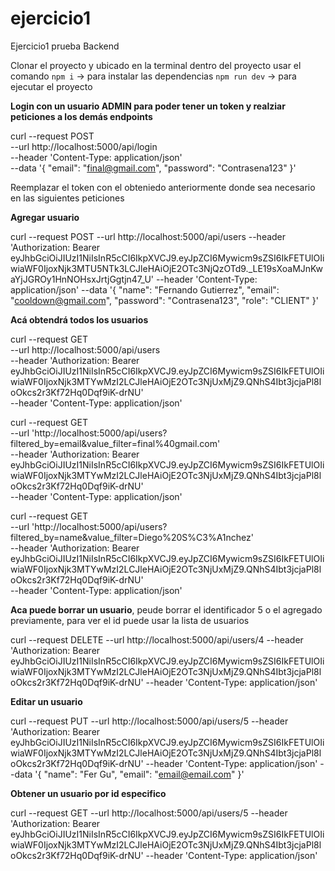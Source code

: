 # ejercicio1

Ejercicio1 prueba Backend

Clonar el proyecto y ubicado en la terminal dentro del proyecto usar el comando `npm i` -> para instalar las dependencias `npm run dev` -> para ejecutar el proyecto

**Login con un usuario ADMIN para poder tener un token y realziar peticiones a los demás endpoints**

curl --request POST \
  --url http://localhost:5000/api/login \
  --header 'Content-Type: application/json' \
  --data '{
	"email": "final@gmail.com",
	"password": "Contrasena123"
}'

Reemplazar el token con el obteniedo anteriormente donde sea necesario en las siguientes peticiones

**Agregar usuario**

curl --request POST
--url http://localhost:5000/api/users
--header 'Authorization: Bearer eyJhbGciOiJIUzI1NiIsInR5cCI6IkpXVCJ9.eyJpZCI6Mywicm9sZSI6IkFETUlOIiwiaWF0IjoxNjk3MTU5NTk3LCJleHAiOjE2OTc3NjQzOTd9._LE19sXoaMJnKwaYjJGROy1HnNOHsxJrtjGgtjn47_U'
--header 'Content-Type: application/json'
--data '{ "name": "Fernando Gutierrez", "email": "cooldown@gmail.com", "password": "Contrasena123", "role": "CLIENT" }'

**Acá obtendrá todos los usuarios**

curl --request GET \
  --url http://localhost:5000/api/users \
  --header 'Authorization: Bearer eyJhbGciOiJIUzI1NiIsInR5cCI6IkpXVCJ9.eyJpZCI6Mywicm9sZSI6IkFETUlOIiwiaWF0IjoxNjk3MTYwMzI2LCJleHAiOjE2OTc3NjUxMjZ9.QNhS4Ibt3jcjaPl8loOkcs2r3Kf72Hq0Dqf9iK-drNU' \
  --header 'Content-Type: application/json'

curl --request GET \
  --url 'http://localhost:5000/api/users?filtered_by=email&value_filter=final%40gmail.com' \
  --header 'Authorization: Bearer eyJhbGciOiJIUzI1NiIsInR5cCI6IkpXVCJ9.eyJpZCI6Mywicm9sZSI6IkFETUlOIiwiaWF0IjoxNjk3MTYwMzI2LCJleHAiOjE2OTc3NjUxMjZ9.QNhS4Ibt3jcjaPl8loOkcs2r3Kf72Hq0Dqf9iK-drNU' \
  --header 'Content-Type: application/json'

curl --request GET \
  --url 'http://localhost:5000/api/users?filtered_by=name&value_filter=Diego%20S%C3%A1nchez' \
  --header 'Authorization: Bearer eyJhbGciOiJIUzI1NiIsInR5cCI6IkpXVCJ9.eyJpZCI6Mywicm9sZSI6IkFETUlOIiwiaWF0IjoxNjk3MTYwMzI2LCJleHAiOjE2OTc3NjUxMjZ9.QNhS4Ibt3jcjaPl8loOkcs2r3Kf72Hq0Dqf9iK-drNU' \
  --header 'Content-Type: application/json'

**Aca puede borrar un usuario**, peude borrar el identificador 5 o el agregado previamente, para ver el id puede usar la lista de usuarios

curl --request DELETE
--url http://localhost:5000/api/users/4
--header 'Authorization: Bearer eyJhbGciOiJIUzI1NiIsInR5cCI6IkpXVCJ9.eyJpZCI6Mywicm9sZSI6IkFETUlOIiwiaWF0IjoxNjk3MTYwMzI2LCJleHAiOjE2OTc3NjUxMjZ9.QNhS4Ibt3jcjaPl8loOkcs2r3Kf72Hq0Dqf9iK-drNU'
--header 'Content-Type: application/json'

**Editar un usuario**

curl --request PUT
--url http://localhost:5000/api/users/5
--header 'Authorization: Bearer eyJhbGciOiJIUzI1NiIsInR5cCI6IkpXVCJ9.eyJpZCI6Mywicm9sZSI6IkFETUlOIiwiaWF0IjoxNjk3MTYwMzI2LCJleHAiOjE2OTc3NjUxMjZ9.QNhS4Ibt3jcjaPl8loOkcs2r3Kf72Hq0Dqf9iK-drNU'
--header 'Content-Type: application/json'
--data '{ "name": "Fer Gu", "email": "email@email.com" }'

**Obtener un usuario por id especifico**

curl --request GET
--url http://localhost:5000/api/users/5
--header 'Authorization: Bearer eyJhbGciOiJIUzI1NiIsInR5cCI6IkpXVCJ9.eyJpZCI6Mywicm9sZSI6IkFETUlOIiwiaWF0IjoxNjk3MTYwMzI2LCJleHAiOjE2OTc3NjUxMjZ9.QNhS4Ibt3jcjaPl8loOkcs2r3Kf72Hq0Dqf9iK-drNU'
--header 'Content-Type: application/json'
